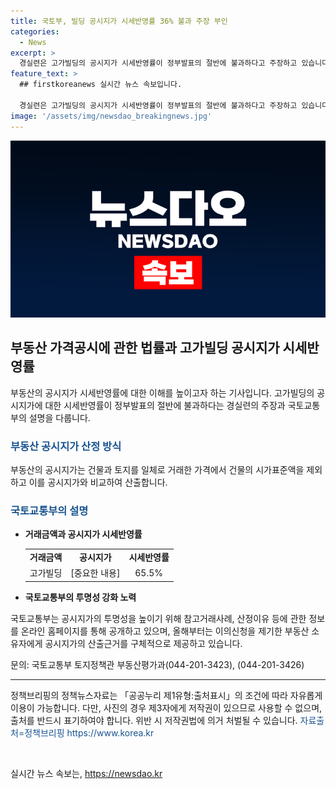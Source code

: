 ```yaml
---
title: 국토부, 빌딩 공시지가 시세반영률 36% 불과 주장 부인
categories:
  - News
excerpt: >
  경실련은 고가빌딩의 공시지가 시세반영률이 정부발표의 절반에 불과하다고 주장하고 있습니다. 이에 국토교통부는 건물과 토지를 일체로 거래한 가격에서 시가표준액을 제외한 후 공시지가와 비교하여 시세반영률을 산출하는 것은 적절하지 않다고 설명했습니다. 국토부는 공시지가의 투명성을 강화하기 위해 노력하고 있으며, 공시지가 산정에 활용한 정보를 온라인 홈페이지를 통해 공개 중이며, 이의신청을 제기한 부동산 소유자에게는 공시지가의 정량적인 산출근거를 구체적으로 제공하고 있다고 밝혔습니다.
feature_text: >
  ## firstkoreanews 실시간 뉴스 속보입니다.

  경실련은 고가빌딩의 공시지가 시세반영률이 정부발표의 절반에 불과하다고 주장하고 있습니다. 이에 국토교통부는 건물과 토지를 일체로 거래한 가격에서 시가표준액을 제외한 후 공시지가와 비교하여 시세반영률을 산출하는 것은 적절하지 않다고 설명했습니다. 국토부는 공시지가의 투명성을 강화하기 위해 노력하고 있으며, 공시지가 산정에 활용한 정보를 온라인 홈페이지를 통해 공개 중이며, 이의신청을 제기한 부동산 소유자에게는 공시지가의 정량적인 산출근거를 구체적으로 제공하고 있다고 밝혔습니다.
image: '/assets/img/newsdao_breakingnews.jpg'
---
```


<p><img src="/assets/img/newsdao_breakingnews.jpg" alt="firstkoreanews 속보" /></p>

<h2 data-ke-size="size26">부동산 가격공시에 관한 법률과 고가빌딩 공시지가 시세반영률</h2>

<p data-ke-size="size16">부동산의 공시지가 시세반영률에 대한 이해를 높이고자 하는 기사입니다. 고가빌딩의 공시지가에 대한 시세반영률이 정부발표의 절반에 불과하다는 경실련의 주장과 국토교통부의 설명을 다룹니다.</p>

<h3><b><span style="color: #1a5490;">부동산 공시지가 산정 방식</span></b></h3>

<p data-ke-size="size16">부동산의 공시지가는 건물과 토지를 일체로 거래한 가격에서 건물의 시가표준액을 제외하고 이를 공시지가와 비교하여 산출합니다.</p>

<h3><b><span style="color: #1a5490;">국토교통부의 설명</span></b></h3>

<ul>
<li><b>거래금액과 공시지가 시세반영률</b></li>
<table>
<tbody>
<tr>
<td style="text-align: center; height: 17px;"><b>거래금액</b></td>
<td style="text-align: center; height: 17px;"><b>공시지가</b></td>
<td style="text-align: center; height: 17px;"><b>시세반영률</b></td>
</tr>
<tr>
<td style="text-align: center; height: 17px;">고가빌딩</td>
<td style="text-align: center; height: 17px;">[중요한 내용]</td>
<td style="text-align: center; height: 17px;">65.5%</td>
</tr>
</tbody>
</table>
<li><b>국토교통부의 투명성 강화 노력</b></li>
</ul>

<p data-ke-size="size16">국토교통부는 공시지가의 투명성을 높이기 위해 참고거래사례, 산정이유 등에 관한 정보를 온라인 홈페이지를 통해 공개하고 있으며, 올해부터는 이의신청을 제기한 부동산 소유자에게 공시지가의 산출근거를 구체적으로 제공하고 있습니다.</p>

<p data-ke-size="size16">문의: 국토교통부 토지정책관 부동산평가과(044-201-3423), (044-201-3426)</p>

<hr>

<p data-ke-size="size16">정책브리핑의 정책뉴스자료는 「공공누리 제1유형:출처표시」의 조건에 따라 자유롭게 이용이 가능합니다. 다만, 사진의 경우 제3자에게 저작권이 있으므로 사용할 수 없으며, 출처를 반드시 표기하여야 합니다. 위반 시 저작권법에 의거 처벌될 수 있습니다. <span style="color: #1a5490;">자료출처=정책브리핑 https://www.korea.kr</span></p>

<p data-ke-size="size16">&nbsp;</p>
실시간 뉴스 속보는, <a href="https://newsdao.kr" rel="dofollow">https://newsdao.kr</a>


